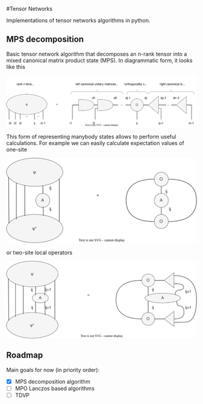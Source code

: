 #Tensor Networks

Implementations of tensor networks algorithms in python.

## MPS decomposition 
Basic tensor network algorithm that decomposes an n-rank tensor into a mixed canonical matrix product state (MPS). 
In diagrammatic form, it looks like this

![](pictures/mps.svg)

This form of representing manybody states allows to perform 
useful calculations. For example we can easily calculate expectation values 
of one-site 

![](pictures/Ev1.svg)

or two-site local operators

![](pictures/Ev2.svg)


## Roadmap

Main goals for now (in priority order):


- [x] MPS decomposition algorithm 
- [ ] MPO Lanczos based algorithms 
- [ ] TDVP
